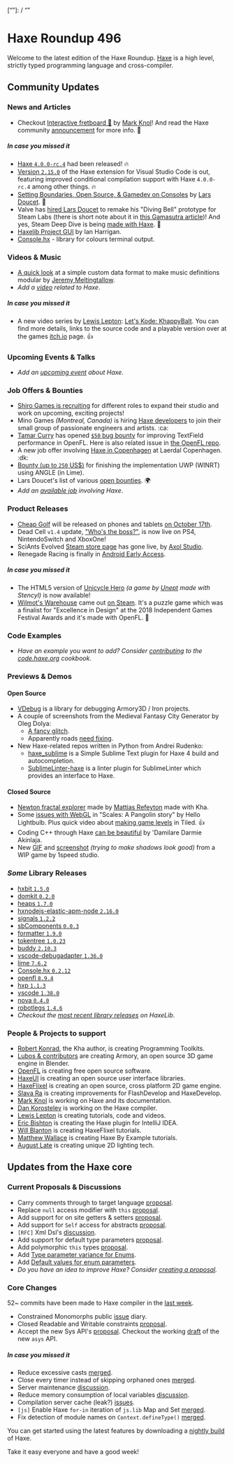 [_template]: ../templates/roundup.html
[date]: / "2019-09-12 10:44:00"
[modified]: / "2019-09-12 11:08:00"
[published]: / "2019-09-12 12:00:00"
[description]: / "The latest news covering the Haxe community, featuring upcoming talks, the latest HaxeLib releases, game previews and lots more!"
[contributor]: https://twitter.com/teormech "Alexander Hohlov"
[“”]: / “”

# Haxe Roundup 496

Welcome to the latest edition of the Haxe Roundup. [Haxe](http://haxe.org/?ref=haxe.io) is a high level, strictly typed programming language and cross-compiler.

## Community Updates

### News and Articles

- Checkout [Interactive fretboard 🎸](https://interactive-fretboard.com/#en/home) by [Mark Knol](https://twitter.com/mknol/status/1171014736294633473)! And read the Haxe community [announcement](https://community.haxe.org/t/interactive-fretboard/2013) for more info. :star2:

##### _In case you missed it_

- [Haxe `4.0.0-rc.4`](https://haxe.org/download/version/4.0.0-rc.4/) had been released! :fire:
- [Version `2.15.0`](https://community.haxe.org/t/vshaxe-2-15-0-released-improved-conditional-compilation-support/2007) of the Haxe extension for Visual Studio Code is out, featuring improved conditional compilation support with Haxe `4.0.0-rc.4` among other things. :fire:
- [Setting Boundaries, Open Source, & Gamedev on Consoles](https://www.fortressofdoors.com/setting-boundaries-open-source-gamedev-on-consoles/) by [Lars Doucet](https://twitter.com/larsiusprime/status/1168581571126943744). :star2:
- Valve has [hired Lars Doucet](https://twitter.com/larsiusprime/status/1169295659524141063) to remake his "Diving Bell" prototype for Steam Labs (there is short note about it in [this Gamasutra article](https://gamasutra.com/view/news/349970/Steam_Library_redesign_ushers_in_new_features_for_devs_alongside_spruced_up_game_pages.php))! And yes, Steam Deep Dive is being [made with Haxe](https://twitter.com/larsiusprime/status/1169319729225502722). :clap:
- [Haxelib Project GUI](https://community.haxe.org/t/haxelib-project-gui/1988/1) by Ian Harrigan.
- [Console.hx](https://community.haxe.org/t/console-hx-library-for-coloring-terminal-output/1984/1) - library for colours terminal output.

### Videos & Music

- [A quick look](https://vimeo.com/358434159) at a simple custom data format to make music definitions modular by [Jeremy Meltingtallow](https://twitter.com/Meltingtallow/status/1170174439444533250).
- _Add a [video](https://github.com/skial/haxe.io/labels/video) related to Haxe_.

##### _In case you missed it_

- A new video series by [Lewis Lepton](https://twitter.com/lewislepton): [Let's Kode: KhappyBalt](https://www.youtube.com/watch?v=VzMFRkEKvi8&list=PL4neAtv21WOmBFdTZY625Eq_wNTvihaA3). You can find more details, links to the source code and a playable version over at the games [itch.io](https://lewislepton.itch.io/khappybalt) page. :+1:

### Upcoming Events & Talks

- _Add an [upcoming event](https://github.com/skial/haxe.io/labels/events) about Haxe._

### Job Offers & Bounties

- [Shiro Games is recruiting](https://twitter.com/ncannasse/status/1166704326485651457) for different roles to expand their studio and work on upcoming, exciting projects!
- Mino Games _(Montreal, Canada)_ is hiring [Haxe developers](https://github.com/skial/haxe.io/issues/649) to join their small group of passionate engineers and artists. :ca:
- [Tamar Curry](https://twitter.com/tamarcurry/status/1157369507691675648) has opened [`$50` bug bounty](https://github.com/streiffus/OpenFLTextPerformance) for improving TextField performance in OpenFL. Here is also related issue in [the OpenFL repo](https://github.com/openfl/openfl/issues/2229).
- A new job offer involving [Haxe in Copenhagen](https://community.haxe.org/t/job-offer-involving-haxe-in-copenhagen/1861) at Laerdal Copenhagen. :dk:
- [Bounty (up to `250` US$)](https://community.openfl.org/t/bounty-up-to-250-us-for-finishing-the-implementation-uwp-winrt-using-angle-in-lime/11805) for finishing the implementation UWP (WINRT) using ANGLE (in Lime).
- Lars Doucet's list of various [open bounties](https://github.com/larsiusprime/larsBounties/issues). :earth_africa:
- _Add an [available job](https://github.com/skial/haxe.io/labels/jobs) involving Haxe_.

### Product Releases

- [Cheap Golf](https://cheapgolf.co/) will be released on phones and tablets [on October 17th](https://twitter.com/Cheap__Golf/status/1170012152398340096).
- Dead Cell `v1.4` update, ["Who's the boss?"](https://twitter.com/motiontwin/status/1171107430723444736), is now live on PS4, NintendoSwitch and XboxOne!
- SciAnts Evolved [Steam store page](https://store.steampowered.com/app/961070/SciAnts_Evolved/) has gone live, by [Axol Studio](https://twitter.com/AxolStudio/status/1171529333044723714).
- Renegade Racing is finally in [Android Early Access](https://play.google.com/store/apps/details?id=com.notdoppler.renegaderacing).

##### _In case you missed it_

- The HTML5 version of [Unicycle Hero](https://poki.com/en/g/unicycle-hero) _(a game by [Unept](https://twitter.com/Unept/status/1167517745149145089) made with Stencyl)_ is now available!
- [Wilmot's Warehouse](http://wilmotswarehouse.com/) came out [on Steam](https://store.steampowered.com/app/839870/Wilmots_Warehouse/). It's a puzzle game which was a finalist for "Excellence in Design" at the 2018 Independent Games Festival Awards and it's made with OpenFL. :star2:

### Code Examples

- _Have an example you want to add? Consider [contributing](https://github.com/HaxeFoundation/code-cookbook#contributing-articles) to the [code.haxe.org](https://code.haxe.org/) cookbook._

### Previews & Demos

#### Open Source

- [VDebug](https://github.com/MarketGarden/armory3D-VDebug) is a library for debugging Armory3D / Iron projects.
- A couple of screenshots from the Medieval Fantasy City Generator by Oleg Dolya:
    * [A fancy glitch](https://twitter.com/watawatabou/status/1170638872029597696).
    * Apparently roads [need fixing](https://twitter.com/watawatabou/status/1170642201010987008).
- New Haxe-related repos written in Python from Andrei Rudenko:
    * [haxe_sublime](https://github.com/RudenkoArts/haxe_sublime) is a Simple Sublime Text plugin for Haxe 4 build and autocompletion.
    * [SublimeLinter-haxe](https://github.com/RudenkoArts/SublimeLinter-haxe) is a linter plugin for SublimeLinter which provides an interface to Haxe.

#### Closed Source

- [Newton fractal explorer](http://mattias.refeyton.fr/haxe/newton/) made by [Mattias Refeyton](https://twitter.com/matrefeytontias/status/1169764556404600832) made with Kha.
- Some [issues with WebGL](https://twitter.com/hello_lightbulb/status/1170670173218648064) in "Scales: A Pangolin story" by Hello Lightbulb. Plus quick video about [making game levels](https://twitter.com/hello_lightbulb/status/1171872224485269504) in Tiled. :+1:
- Coding C++ through Haxe [can be beautiful](https://twitter.com/Damilare_/status/1171389512892784640) by 'Damilare Darmie Akinlaja.
- New [GIF](https://cdn.discordapp.com/attachments/162664383082790912/619498623356370950/23232323t.gif) and [screenshot](https://cdn.discordapp.com/attachments/162664383082790912/619857762364686346/Wa006sLasMs.png) _(trying to make shadows look good)_ from a WIP game by 1speed studio.

### _Some_ Library Releases

- [hxbit `1.5.0`](https://github.com/HeapsIO/hxbit/releases/tag/1.5.0)
- [domkit `0.2.0`](https://github.com/HeapsIO/domkit/releases/tag/0.2.0)
- [heaps `1.7.0`](https://github.com/HeapsIO/heaps/releases/tag/1.7.0)
- [hxnodejs-elastic-apm-node `2.16.0`](https://lib.haxe.org/p/hxnodejs-elastic-apm-node)
- [signals `1.2.2`](https://lib.haxe.org/p/signals)
- [sbComponents `0.0.3`](https://lib.haxe.org/p/sbComponents)
- [formatter `1.9.0`](https://lib.haxe.org/p/formatter)
- [tokentree `1.0.23`](https://lib.haxe.org/p/tokentree)
- [buddy `2.10.3`](https://lib.haxe.org/p/buddy)
- [vscode-debugadapter `1.36.0`](https://lib.haxe.org/p/vscode-debugadapter)
- [lime `7.6.2`](https://lib.haxe.org/p/lime)
- [Console.hx `0.2.12`](https://lib.haxe.org/p/Console.hx)
- [openfl `8.9.4`](https://lib.haxe.org/p/openfl)
- [hxp `1.1.3`](https://lib.haxe.org/p/hxp)
- [vscode `1.38.0`](https://lib.haxe.org/p/vscode)
- [nova `0.4.0`](https://lib.haxe.org/p/nova)
- [robotlegs `1.4.6`](https://lib.haxe.org/p/robotlegs)
- _Checkout the [most recent library releases](https://lib.haxe.org/recent/) on HaxeLib_.

### People & Projects to support

- [Robert Konrad](https://www.patreon.com/RobDangerous), the Kha author, is creating Programming Toolkits.
- [Lubos & contributors](https://armory3d.org/fund) are creating Armory, an open source 3D game engine in Blender.
- [OpenFL](https://www.patreon.com/openfl) is creating free open source software.
- [HaxeUI](https://www.patreon.com/haxeui) is creating an open source user interface libraries.
- [HaxeFlixel](https://www.patreon.com/haxeflixel) is creating an open source, cross platform 2D game engine.
- [Slava Ra](https://www.patreon.com/slavara) is creating improvements for FlashDevelop and HaxeDevelop.
- [Mark Knol](https://www.patreon.com/markknol) is working on Haxe and its documentation.
- [Dan Korostelev](https://www.patreon.com/nadako) is working on the Haxe compiler.
- [Lewis Lepton](https://www.patreon.com/lewislepton) is creating tutorials, code and videos.
- [Eric Bishton](https://www.patreon.com/EricBishton) is creating the Haxe plugin for IntelliJ IDEA.
- [Will Blanton](https://www.patreon.com/x01010111) is creating HaxeFlixel tutorials.
- [Matthew Wallace](https://www.patreon.com/haxeexamples) is creating Haxe By Example tutorials.
- [August Late](http://www.patreon.com/augustlate) is creating unique 2D lighting tech.

## Updates from the Haxe core

### Current Proposals & Discussions

- Carry comments through to target language [proposal](https://github.com/HaxeFoundation/haxe-evolution/pull/65).
- Replace `null` access modifier with `this` [proposal](https://github.com/HaxeFoundation/haxe-evolution/pull/64).
- Add support for on site getters & setters [proposal](https://github.com/HaxeFoundation/haxe-evolution/pull/63).
- Add support for `Self` access for abstracts [proposal](https://github.com/HaxeFoundation/haxe-evolution/pull/62).
- `[RFC]` Xml Dsl's [discussion](https://github.com/HaxeFoundation/haxe-evolution/issues/60).
- Add support for default type parameters [proposal](https://github.com/HaxeFoundation/haxe-evolution/pull/50).
- Add polymorphic `this` types [proposal](https://github.com/HaxeFoundation/haxe-evolution/pull/36).
- Add [Type parameter variance for Enums](https://github.com/HaxeFoundation/haxe-evolution/pull/28).
- Add [Default values for enum parameters](https://github.com/HaxeFoundation/haxe-evolution/issues/27).
- _Do you have an idea to improve Haxe? Consider [creating a proposal]._

### Core Changes

52~ commits have been made to Haxe compiler in the [last week].

- Constrained Monomorphs public [issue](https://github.com/HaxeFoundation/haxe/issues/8746) diary.
- Closed Readable and Writable constraints [proposal](https://github.com/HaxeFoundation/haxe-evolution/pull/61).
- Accept the new Sys API's [proposal](https://github.com/HaxeFoundation/haxe-evolution/pull/59). Checkout the working [draft](https://github.com/Aurel300/haxe-sys) of the new `asys` API.

##### _In case you missed it_

- Reduce excessive casts [merged](https://github.com/HaxeFoundation/haxe/pull/8725).
- Close every timer instead of skipping orphaned ones [merged](https://github.com/HaxeFoundation/haxe/pull/8733).
- Server maintenance [discussion](https://github.com/HaxeFoundation/haxe/issues/8734).
- Reduce memory consumption of local variables [discussion](https://github.com/HaxeFoundation/haxe/issues/8735).
- Compilation server cache (leak?) [issues](https://github.com/HaxeFoundation/haxe/issues/8738).
- `[js]` Enable Haxe `for-in` iteration of `js.lib` Map and Set [merged](https://github.com/HaxeFoundation/haxe/pull/8754).
- Fix detection of module names on `Context.defineType()` [merged](https://github.com/HaxeFoundation/haxe/pull/8753).

You can get started using the latest features by downloading a [nightly build] of Haxe.

Take it easy everyone and have a good week!

[nightly build]: http://build.haxe.org
[creating a proposal]: https://github.com/HaxeFoundation/haxe-evolution
[last week]: https://github.com/issues?utf8=%E2%9C%93&q=closed%3A2019-09-05..2019-09-12+org%3Ahaxefoundation+is%3Aclosed+
